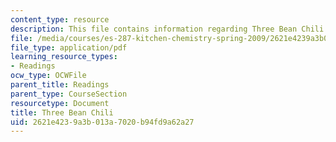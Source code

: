 ```yaml
---
content_type: resource
description: This file contains information regarding Three Bean Chili.
file: /media/courses/es-287-kitchen-chemistry-spring-2009/2621e4239a3b013a7020b94fd9a62a27_MITES_287S09_read09.pdf
file_type: application/pdf
learning_resource_types:
- Readings
ocw_type: OCWFile
parent_title: Readings
parent_type: CourseSection
resourcetype: Document
title: Three Bean Chili
uid: 2621e423-9a3b-013a-7020-b94fd9a62a27
---
```

